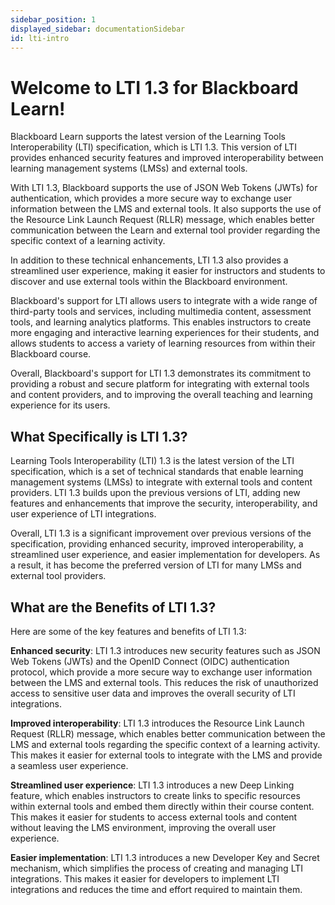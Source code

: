 ```yaml
---
sidebar_position: 1
displayed_sidebar: documentationSidebar
id: lti-intro
---
```


# Welcome to LTI 1.3 for Blackboard Learn!

Blackboard Learn supports the latest version of the Learning Tools Interoperability (LTI) specification, which is LTI 1.3. This version of LTI provides enhanced security features and improved interoperability between learning management systems (LMSs) and external tools.

With LTI 1.3, Blackboard supports the use of JSON Web Tokens (JWTs) for authentication, which provides a more secure way to exchange user information between the LMS and external tools. It also supports the use of the Resource Link Launch Request (RLLR) message, which enables better communication between the Learn and external tool provider regarding the specific context of a learning activity.

In addition to these technical enhancements, LTI 1.3 also provides a streamlined user experience, making it easier for instructors and students to discover and use external tools within the Blackboard environment.

Blackboard's support for LTI allows users to integrate with a wide range of third-party tools and services, including multimedia content, assessment tools, and learning analytics platforms. This enables instructors to create more engaging and interactive learning experiences for their students, and allows students to access a variety of learning resources from within their Blackboard course.

Overall, Blackboard's support for LTI 1.3 demonstrates its commitment to providing a robust and secure platform for integrating with external tools and content providers, and to improving the overall teaching and learning experience for its users.

## What Specifically is LTI 1.3?
Learning Tools Interoperability (LTI) 1.3 is the latest version of the LTI specification, which is a set of technical standards that enable learning management systems (LMSs) to integrate with external tools and content providers. LTI 1.3 builds upon the previous versions of LTI, adding new features and enhancements that improve the security, interoperability, and user experience of LTI integrations.

Overall, LTI 1.3 is a significant improvement over previous versions of the specification, providing enhanced security, improved interoperability, a streamlined user experience, and easier implementation for developers. As a result, it has become the preferred version of LTI for many LMSs and external tool providers.

## What are the Benefits of LTI 1.3?

Here are some of the key features and benefits of LTI 1.3:

**Enhanced security**: LTI 1.3 introduces new security features such as JSON Web Tokens (JWTs) and the OpenID Connect (OIDC) authentication protocol, which provide a more secure way to exchange user information between the LMS and external tools. This reduces the risk of unauthorized access to sensitive user data and improves the overall security of LTI integrations.

**Improved interoperability**: LTI 1.3 introduces the Resource Link Launch Request (RLLR) message, which enables better communication between the LMS and external tools regarding the specific context of a learning activity. This makes it easier for external tools to integrate with the LMS and provide a seamless user experience.

**Streamlined user experience**: LTI 1.3 introduces a new Deep Linking feature, which enables instructors to create links to specific resources within external tools and embed them directly within their course content. This makes it easier for students to access external tools and content without leaving the LMS environment, improving the overall user experience.

**Easier implementation**: LTI 1.3 introduces a new Developer Key and Secret mechanism, which simplifies the process of creating and managing LTI integrations. This makes it easier for developers to implement LTI integrations and reduces the time and effort required to maintain them.